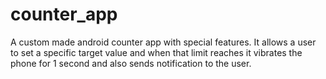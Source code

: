 # counter_app
A custom made android counter app with special features.
It allows a user to set a specific target value and when that limit reaches it vibrates the phone for 1 second and also sends notification to the user.
